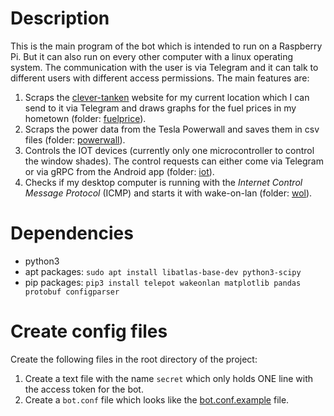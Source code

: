 # Description
This is the main program of the bot which is intended to run on a
Raspberry Pi. But it can also run on every other computer with a
linux operating system. The communication with the user is via 
 Telegram and it can talk to different users with different access
 permissions. The main features are:
1. Scraps the [clever-tanken](https://www.clever-tanken.de/) website
for my current location which I can send to it via Telegram and
draws graphs for the fuel prices in my hometown (folder: [fuelprice](fuelprice)).
2. Scraps the power data from the Tesla Powerwall and saves them
in csv files (folder: [powerwall](powerwall)).
3. Controls the IOT devices (currently only one microcontroller to
control the window shades). The control requests can either come
via Telegram or via gRPC from the Android app (folder: [iot](iot)).
4. Checks if my desktop computer is running with the _Internet Control
Message Protocol_ (ICMP) and starts it with wake-on-lan (folder: [wol](wol)).

# Dependencies
- python3
- apt packages: ``sudo apt install libatlas-base-dev python3-scipy``
- pip packages: ```pip3 install telepot wakeonlan matplotlib pandas protobuf configparser```

# Create config files
Create the following files in the root directory of the project:
1. Create a text file with the name ``secret`` which only holds ONE line with the access token for the bot.
2. Create a ``bot.conf`` file which looks like the [bot.conf.example](bot.conf.example) file.

